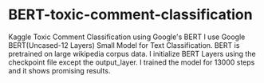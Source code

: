 # BERT-toxic-comment-classification
Kaggle Toxic Comment Classification using Google's BERT
I use Google BERT(Uncased-12 Layers) Small Model for Text Classification.
BERT is pretrained on large wikipedia corpus data.
I initialize BERT Layers using the checkpoint file except the output_layer.
I trained the model for 13000 steps and it shows promising results.

